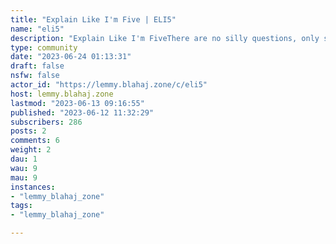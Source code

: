 ```yaml
---
title: "Explain Like I'm Five | ELI5" 
name: "eli5"
description: "Explain Like I'm FiveThere are no silly questions, only silly answers.No racism, bigotry and general unpleasantness.Ask away!"
type: community
date: "2023-06-24 01:13:31"
draft: false
nsfw: false
actor_id: "https://lemmy.blahaj.zone/c/eli5"
host: lemmy.blahaj.zone
lastmod: "2023-06-13 09:16:55"
published: "2023-06-12 11:32:29"
subscribers: 286
posts: 2
comments: 6
weight: 2
dau: 1
wau: 9
mau: 9
instances:
- "lemmy_blahaj_zone"
tags: 
- "lemmy_blahaj_zone"

---
```

